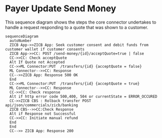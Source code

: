 # Payer Update Send Money
This sequence diagram shows the steps the core connector undertakes to handle a request responding to a quote that was shown to a customer. 

```mermaid
sequenceDiagram
  autoNumber
  ZICB App->>ZICB App: Seek customer consent and debit funds from customer wallet if customer consents
  ZICB App->>CC: POST /send-money/{id}/acceptQuote=true | false
  CC->>CC: Check acceptQuote
  Alt If Quote not Accepted
  CC->>ML Connector:PUT  /transfers/{id} {acceptQuote = false}
  ML Connector-->>CC: Response 
  CC-->>ZICB App: Response 500 OK
  End 
  CC->>ML Connector:PUT  /transfers/{id} {acceptQuote = true}
  ML Connector-->>CC: Response
  CC->>CC: Check response
  Alt if http error code 500,400, 504 or currentState = ERROR_OCCURED
  CC->>ZICB CBS : Rolback transfer POST api/json/commercials/zicb/banking
  ZICB CBS-->>CC:Check Response
  Alt if Response not Successful
  CC->>CC: Initiate manual refund
  End
  End
  CC-->> ZICB App: Response 200
```
